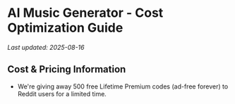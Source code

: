 # AI Music Generator - Cost Optimization Guide

*Last updated: 2025-08-16*

## Cost & Pricing Information

- We're giving away 500 free Lifetime Premium codes (ad-free forever) to Reddit users for a limited time.

